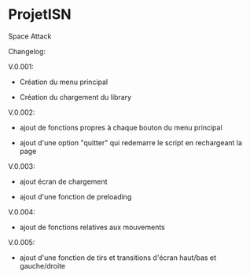 # ProjetISN
Space Attack

Changelog:

V.0.001:

- Création du menu principal

- Création du chargement du library

V.0.002:

- ajout de fonctions propres à chaque bouton du menu principal

- ajout d'une option "quitter" qui redemarre le script en rechargeant la page

V.0.003:

- ajout écran de chargement

- ajout d'une fonction de preloading

V.0.004:

- ajout de fonctions relatives aux mouvements

V.0.005:
- ajout d'une fonction de tirs et transitions d'écran haut/bas et gauche/droite
